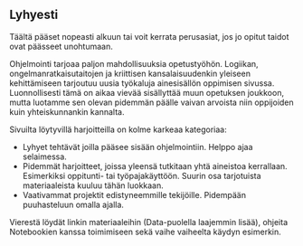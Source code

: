 ## Lyhyesti

Täältä pääset nopeasti alkuun tai voit kerrata perusasiat, jos jo opitut taidot ovat päässeet unohtumaan.

Ohjelmointi tarjoaa paljon mahdollisuuksia opetustyöhön. Logiikan, ongelmanratkaisutaitojen ja kriittisen kansalaisuudenkin yleiseen kehittämiseen tarjoutuu uusia työkaluja ainesisällön oppimisen sivussa. Luonnollisesti tämä on aikaa vievää sisällyttää muun opetuksen joukkoon, mutta luotamme sen olevan pidemmän päälle vaivan arvoista niin oppijoiden kuin yhteiskunnankin kannalta.

Sivuilta löytyvillä harjoitteilla on kolme karkeaa kategoriaa:
- Lyhyet tehtävät joilla pääsee sisään ohjelmointiin. Helppo ajaa selaimessa.
- Pidemmät harjoitteet, joissa yleensä tutkitaan yhtä aineistoa kerrallaan. Esimerkiksi oppitunti- tai työpajakäyttöön. Suurin osa tarjotuista materiaaleista kuuluu tähän luokkaan.
- Vaativammat projektit edistyneemmille tekijöille. Pidempään puuhasteluun omalla ajalla.

Vierestä löydät linkin materiaaleihin (Data-puolella laajemmin lisää), ohjeita Notebookien kanssa toimimiseen sekä vaihe vaiheelta käydyn esimerkin.
